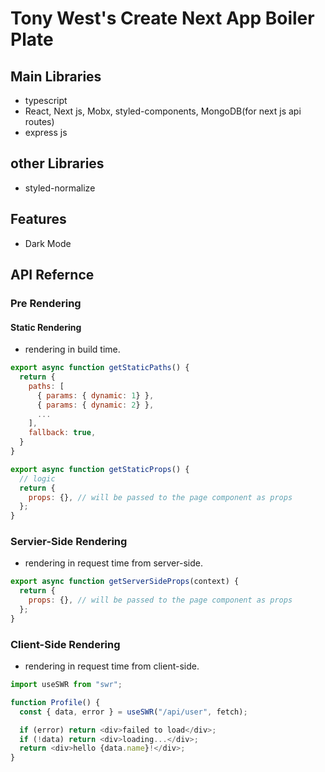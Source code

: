 # Tony West's Create Next App Boiler Plate

## Main Libraries

- typescript
- React, Next js, Mobx, styled-components, MongoDB(for next js api routes)
- express js

## other Libraries

- styled-normalize

## Features

- Dark Mode

## API Refernce

### Pre Rendering

#### Static Rendering

- rendering in build time.

```javascript
export async function getStaticPaths() {
  return {
    paths: [
      { params: { dynamic: 1} },
      { params: { dynamic: 2} },
      ...
    ],
    fallback: true,
  }
}
```

```javascript
export async function getStaticProps() {
  // logic
  return {
    props: {}, // will be passed to the page component as props
  };
}
```

### Servier-Side Rendering

- rendering in request time from server-side.

```javascript
export async function getServerSideProps(context) {
  return {
    props: {}, // will be passed to the page component as props
  };
}
```

### Client-Side Rendering

- rendering in request time from client-side.

```javascript
import useSWR from "swr";

function Profile() {
  const { data, error } = useSWR("/api/user", fetch);

  if (error) return <div>failed to load</div>;
  if (!data) return <div>loading...</div>;
  return <div>hello {data.name}!</div>;
}
```
